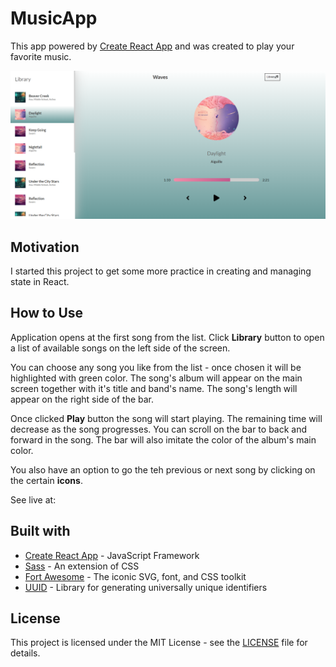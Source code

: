 # MusicApp

This app powered by [Create React App](https://github.com/facebook/create-react-app) and was created to play your favorite music. 

![music_app_screen](src/img/musicplayer1.png) 

## Motivation

I started this project to get some more practice in creating and managing state in React. 

## How to Use

Application opens at the first song from the list. Click **Library** button to open a list of available songs on the left side of the screen.

You can choose any song you like from the list - once chosen it will be highlighted with green color. The song's album will appear on the main screen together with it's title and band's name. The song's length will appear on the right side of the bar.

Once clicked **Play** button the song will start playing. The remaining time will decrease as the song progresses. You can scroll on the bar to back and forward in the song. The bar will also imitate the color of the album's main color.

You also have an option to go the teh previous or next song by clicking on the certain **icons**. 

See live at: 

## Built with

- [Create React App](https://github.com/facebook/create-react-app) - JavaScript Framework
- [Sass](https://github.com/sass/sass) - An extension of CSS
- [Fort Awesome](https://fortawesome.com/) - The iconic SVG, font, and CSS toolkit
- [UUID](https://www.npmjs.com/package/uuid) - Library for generating universally unique identifiers

## License

This project is licensed under the MIT License - see the [LICENSE](LICENSE) file for details.
